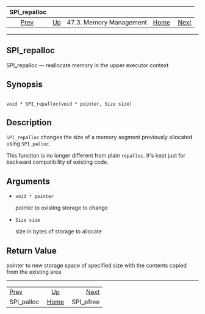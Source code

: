 <!--?xml version="1.0" encoding="UTF-8" standalone="no"?-->

|               SPI\_repalloc               |                                                 |                         |                                                       |                                         |
| :---------------------------------------: | :---------------------------------------------- | :---------------------: | ----------------------------------------------------: | --------------------------------------: |
| [Prev](spi-spi-palloc.html "SPI_palloc")  | [Up](spi-memory.html "47.3. Memory Management") | 47.3. Memory Management | [Home](index.html "PostgreSQL 17devel Documentation") |  [Next](spi-spi-pfree.html "SPI_pfree") |

***



## SPI\_repalloc

SPI\_repalloc — reallocate memory in the upper executor context

## Synopsis

```

void * SPI_repalloc(void * pointer, Size size)
```

## Description

`SPI_repalloc` changes the size of a memory segment previously allocated using `SPI_palloc`.

This function is no longer different from plain `repalloc`. It's kept just for backward compatibility of existing code.

## Arguments

*   `void * pointer`

    pointer to existing storage to change

*   `Size size`

    size in bytes of storage to allocate

## Return Value

pointer to new storage space of specified size with the contents copied from the existing area

***

|                                           |                                                       |                                         |
| :---------------------------------------- | :---------------------------------------------------: | --------------------------------------: |
| [Prev](spi-spi-palloc.html "SPI_palloc")  |    [Up](spi-memory.html "47.3. Memory Management")    |  [Next](spi-spi-pfree.html "SPI_pfree") |
| SPI\_palloc                               | [Home](index.html "PostgreSQL 17devel Documentation") |                              SPI\_pfree |
